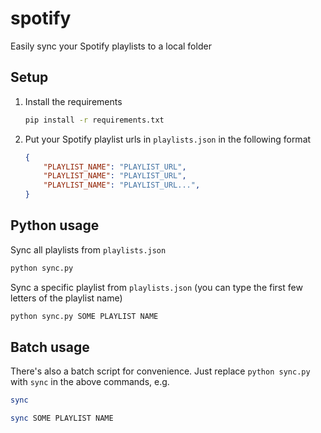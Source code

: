 # spotify
Easily sync your Spotify playlists to a local folder

## Setup
1. Install the requirements
    ```bash
    pip install -r requirements.txt
    ```
1. Put your Spotify playlist urls in `playlists.json` in the following format
    ```json
    {
        "PLAYLIST_NAME": "PLAYLIST_URL",
        "PLAYLIST_NAME": "PLAYLIST_URL",
        "PLAYLIST_NAME": "PLAYLIST_URL...",
    }
    ```

## Python usage
Sync all playlists from `playlists.json`
```bash
python sync.py
```

Sync a specific playlist from `playlists.json` (you can type the first few letters of the playlist name)
```bash
python sync.py SOME PLAYLIST NAME
```

## Batch usage
There's also a batch script for convenience. Just replace `python sync.py` with `sync` in the above commands, e.g.
```bash
sync
```
```bash
sync SOME PLAYLIST NAME
```

